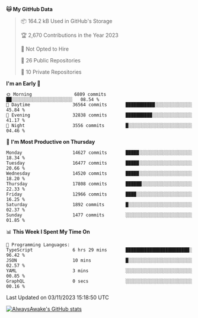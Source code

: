 <!--START_SECTION:waka-->
**🐱 My GitHub Data** 

> 📦 164.2 kB Used in GitHub's Storage 
 > 
> 🏆 2,670 Contributions in the Year 2023
 > 
> 🚫 Not Opted to Hire
 > 
> 📜 26 Public Repositories 
 > 
> 🔑 10 Private Repositories 
 > 
**I'm an Early 🐤** 

```text
🌞 Morning                6809 commits        ██░░░░░░░░░░░░░░░░░░░░░░░   08.54 % 
🌆 Daytime                36564 commits       ███████████░░░░░░░░░░░░░░   45.84 % 
🌃 Evening                32838 commits       ██████████░░░░░░░░░░░░░░░   41.17 % 
🌙 Night                  3556 commits        █░░░░░░░░░░░░░░░░░░░░░░░░   04.46 % 
```
📅 **I'm Most Productive on Thursday** 

```text
Monday                   14627 commits       █████░░░░░░░░░░░░░░░░░░░░   18.34 % 
Tuesday                  16477 commits       █████░░░░░░░░░░░░░░░░░░░░   20.66 % 
Wednesday                14520 commits       █████░░░░░░░░░░░░░░░░░░░░   18.20 % 
Thursday                 17808 commits       ██████░░░░░░░░░░░░░░░░░░░   22.33 % 
Friday                   12966 commits       ████░░░░░░░░░░░░░░░░░░░░░   16.25 % 
Saturday                 1892 commits        █░░░░░░░░░░░░░░░░░░░░░░░░   02.37 % 
Sunday                   1477 commits        ░░░░░░░░░░░░░░░░░░░░░░░░░   01.85 % 
```


📊 **This Week I Spent My Time On** 

```text
💬 Programming Languages: 
TypeScript               6 hrs 29 mins       ████████████████████████░   96.42 % 
JSON                     10 mins             █░░░░░░░░░░░░░░░░░░░░░░░░   02.57 % 
YAML                     3 mins              ░░░░░░░░░░░░░░░░░░░░░░░░░   00.85 % 
GraphQL                  0 secs              ░░░░░░░░░░░░░░░░░░░░░░░░░   00.16 % 
```


 Last Updated on 03/11/2023 15:18:50 UTC
<!--END_SECTION:waka-->

[![AlwaysAwake's GitHub stats](https://github-readme-stats.vercel.app/api?username=AlwaysAwake&show_icons=true&theme=github_dark&count_private=true)](https://github.com/AlwaysAwake/AlwaysAwake)

